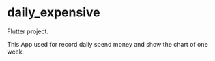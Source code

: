 # daily_expensive

Flutter project.

This App used for record daily spend money and show the chart of one week. 

